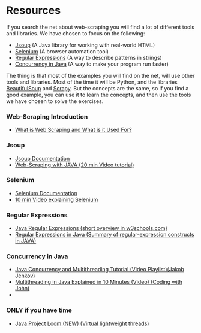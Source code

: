 # Resources

If you search the net about web-scraping you will find a lot of different tools and libraries. We have chosen to focus on the following:

- [Jsoup](https://jsoup.org/) (A Java library for working with real-world HTML)
- [Selenium](https://www.selenium.dev/) (A browser automation tool)
- [Regular Expressions](https://www.w3schools.com/java/java_regex.asp) (A way to describe patterns in strings)
- [Concurrency in Java](https://www.baeldung.com/java-concurrency) (A way to make your program run faster)

The thing is that most of the examples you will find on the net, will use other tools and libraries. Most of the time it will be Python, and the libraries [BeautifulSoup](https://www.crummy.com/software/BeautifulSoup/bs4/doc/) and [Scrapy](https://scrapy.org/).
But the concepts are the same, so if you find a good example, you can use it to learn the concepts, and then use the tools we have chosen to solve the exercises.

### Web-Scraping Introduction

- [What is Web Scraping and What is it Used For?](https://www.parsehub.com/blog/what-is-web-scraping/)

### Jsoup

- [Jsoup Documentation](https://jsoup.org/cookbook/extracting-data/selector-syntax)
- [Web-Scraping with JAVA (20 min Video tutorial)](https://www.youtube.com/watch?v=tI1qGwhn_bs&t=1s)

### Selenium

- [Selenium Documentation](https://www.selenium.dev/documentation/en/)
- [10 min Video explaining Selenium](https://www.youtube.com/watch?v=mOAXEQevCAE)

### Regular Expressions

- [Java Regular Expressions (short overview in w3schools.com)](https://www.w3schools.com/java/java_regex.asp)
- [Regular Expressions in Java (Summary of regular-expression constructs in JAVA)](https://docs.oracle.com/javase/8/docs/api/java/util/regex/Pattern.html)


### Concurrency in Java

- [Java Concurrency and Multithreading Tutorial (Video Playlist)(Jakob Jenkov)](https://www.youtube.com/playlist?list=PLL8woMHwr36EDxjUoCzboZjedsnhLP1j4)
- [Multithreading in Java Explained in 10 Minutes (Video) (Coding with John)](https://www.youtube.com/watch?v=r_MbozD32eo)
- 

### ONLY if you have time
- [Java Project Loom (NEW) (Virtual lightweight threads)](https://blogs.oracle.com/javamagazine/post/going-inside-javas-project-loom-and-virtual-threads)